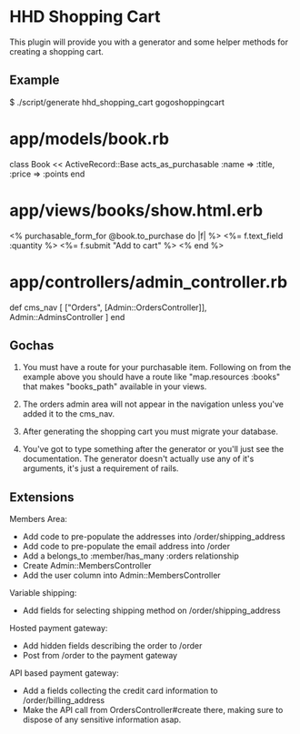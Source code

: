 # HHD Shopping Cart

This plugin will provide you with a generator and some helper methods for creating a shopping cart.


## Example

  $ ./script/generate hhd_shopping_cart gogoshoppingcart

  # app/models/book.rb
  class Book << ActiveRecord::Base
    acts_as_purchasable :name => :title, :price => :points
  end

  # app/views/books/show.html.erb
  <% purchasable_form_for @book.to_purchase do |f| %>
    <%= f.text_field :quantity %>
    <%= f.submit "Add to cart" %>
  <% end %>

  # app/controllers/admin_controller.rb
  def cms_nav
    [
      ["Orders", [Admin::OrdersController]],
      Admin::AdminsController
    ]
  end


## Gochas

1. You must have a route for your purchasable item. Following on from the
example above you should have a route like "map.resources :books" that makes
"books_path" available in your views.

2. The orders admin area will not appear in the navigation unless you've added
it to the cms_nav.

3. After generating the shopping cart you must migrate your database.

4. You've got to type something after the generator or you'll just see the
documentation. The generator doesn't actually use any of it's arguments, it's
just a requirement of rails.


## Extensions

Members Area:

  - Add code to pre-populate the addresses into /order/shipping_address
  - Add code to pre-populate the email address into /order
  - Add a belongs_to :member/has_many :orders relationship
  - Create Admin::MembersController
  - Add the user column into Admin::MembersController

Variable shipping:
  
  - Add fields for selecting shipping method on /order/shipping_address

Hosted payment gateway:

  - Add hidden fields describing the order to /order
  - Post from /order to the payment gateway

API based payment gateway:

  - Add a fields collecting the credit card information to
    /order/billing_address
  - Make the API call from OrdersController#create there, making sure to dispose
    of any sensitive information asap.

